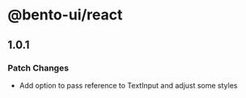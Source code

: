 # @bento-ui/react

## 1.0.1

### Patch Changes

- Add option to pass reference to TextInput and adjust some styles
